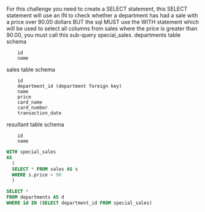 For this challenge you need to create a SELECT statement, this SELECT statement will use an IN to check whether a department has had a sale with a price over 90.00 dollars BUT the sql MUST use the WITH statement which will be used to select all columns from sales where the price is greater than 90.00, you must call this sub-query special_sales.
departments table schema
```
    id
    name
```
sales table schema
```
    id
    department_id (department foreign key)
    name
    price
    card_name
    card_number
    transaction_date
```
resultant table schema
```
    id
    name
```
```sql
WITH special_sales
AS
  (
  SELECT * FROM sales AS s
  WHERE s.price > 90
  )

SELECT *
FROM departments AS d
WHERE id IN (SELECT department_id FROM special_sales)
```
